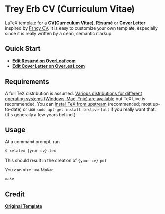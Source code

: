 Trey Erb CV (Curriculum Vitae)
==============================

LaTeX template for a **CV(Curriculum Vitae)**, **Résumé** or **Cover Letter** inspired by [Fancy CV](https://www.sharelatex.com/templates/cv-or-resume/fancy-cv). It is easy to customize your own template, especially since it is really written by a clean, semantic markup.


Quick Start
------------

* [**Edit Résumé on OverLeaf.com**](https://www.overleaf.com/)
* [**Edit Cover Letter on OverLeaf.com**](https://www.overleaf.com/)


Requirements
------------

A full TeX distribution is assumed.  [Various distributions for different operating systems (Windows, Mac, \*nix) are available](http://tex.stackexchange.com/q/55437) but TeX Live is recommended.
You can [install TeX from upstream](http://tex.stackexchange.com/q/1092) (recommended; most up-to-date) or use `sudo apt-get install texlive-full` if you really want that.  (It's generally a few years behind.)

Usage
------

At a command prompt, run

```bash
$ xelatex {your-cv}.tex
```

This should result in the creation of ``{your-cv}.pdf``

You can also use Make:

```
make
```


## Credit

[**Original Template**](https://kiwiirc.com/client/irc.freenode.net/posquit0) 
